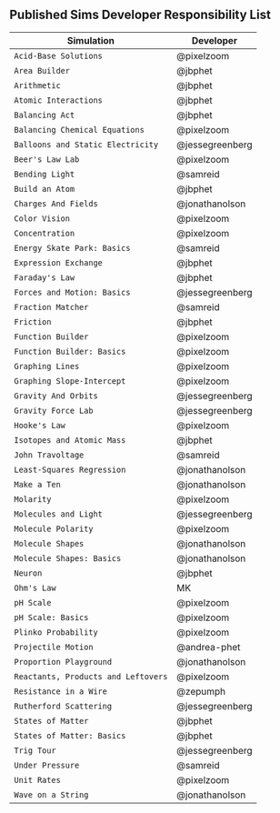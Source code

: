 ## Published Sims Developer Responsibility List

| Simulation  | Developer |
| ------------- | ------------- |
| `Acid-Base Solutions` | @pixelzoom |
| `Area Builder` | @jbphet  |
| `Arithmetic`  | @jbphet  |
| `Atomic Interactions`  | @jbphet  |
| `Balancing Act`  | @jbphet  |
| `Balancing Chemical Equations`  | @pixelzoom  |
| `Balloons and Static Electricity`  | @jessegreenberg  |
| `Beer's Law Lab`  | @pixelzoom  |
| `Bending Light`  | @samreid  |
| `Build an Atom`  | @jbphet  |
| `Charges And Fields` | @jonathanolson  |
| `Color Vision` |  @pixelzoom  |
| `Concentration` |  @pixelzoom  |
| `Energy Skate Park: Basics` |  @samreid  |
| `Expression Exchange` |  @jbphet  |
| `Faraday's Law` |  @jbphet  |
| `Forces and Motion: Basics` |  @jessegreenberg  |
| `Fraction Matcher` |  @samreid  |
| `Friction` |  @jbphet  |
| `Function Builder` |  @pixelzoom  |
| `Function Builder: Basics` |  @pixelzoom  |
| `Graphing Lines` |  @pixelzoom  |
| `Graphing Slope-Intercept` |  @pixelzoom  |
| `Gravity And Orbits` | @jessegreenberg  |
| `Gravity Force Lab` |  @jessegreenberg  |
| `Hooke's Law` |  @pixelzoom  |
| `Isotopes and Atomic Mass` |  @jbphet  |
| `John Travoltage` |  @samreid  |
| `Least-Squares Regression` |  @jonathanolson  |
| `Make a Ten` |  @jonathanolson  |
| `Molarity` |  @pixelzoom  |
| `Molecules and Light` |  @jessegreenberg  |
| `Molecule Polarity` |  @pixelzoom  |
| `Molecule Shapes` |  @jonathanolson  |
| `Molecule Shapes: Basics` |  @jonathanolson  |
| `Neuron` |  @jbphet  |
| `Ohm's Law`|  MK  |
| `pH Scale` |  @pixelzoom  |
| `pH Scale: Basics` |  @pixelzoom  |
| `Plinko Probability` |  @pixelzoom  |
| `Projectile Motion` | @andrea-phet  |
| `Proportion Playground` |  @jonathanolson  |
| `Reactants, Products and Leftovers` |  @pixelzoom  |
| `Resistance in a Wire` |  @zepumph  |
| `Rutherford Scattering` |  @jessegreenberg  |
| `States of Matter` |  @jbphet  |
| `States of Matter: Basics` |  @jbphet  |
| `Trig Tour` |  @jessegreenberg  |
| `Under Pressure` |  @samreid  |
| `Unit Rates` |  @pixelzoom  |
| `Wave on a String` |  @jonathanolson  |
